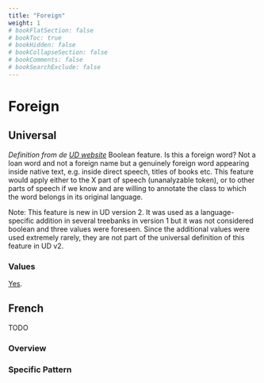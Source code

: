 ```yaml
---
title: "Foreign"
weight: 1
# bookFlatSection: false
# bookToc: true
# bookHidden: false
# bookCollapseSection: false
# bookComments: false
# bookSearchExclude: false
---
```


# Foreign

## Universal


*Definition from de [UD website](https://universaldependencies.org/u/feat/Foreign.html)*
Boolean feature. Is this a foreign word? Not a loan word and not a foreign name but a genuinely foreign word appearing inside native text, e.g. inside direct speech, titles of books etc. This feature would apply either to the X part of speech (unanalyzable token), or to other parts of speech if we know and are willing to annotate the class to which the word belongs in its original language.

Note: This feature is new in UD version 2. It was used as a language-specific addition in several treebanks in version 1 but it was not considered boolean and three values were foreseen. Since the additional values were used extremely rarely, they are not part of the universal definition of this feature in UD v2.

### Values

[Yes](https://universaldependencies.org/u/feat/Foreign.html#Yes).

## French

TODO
### Overview

### Specific Pattern
